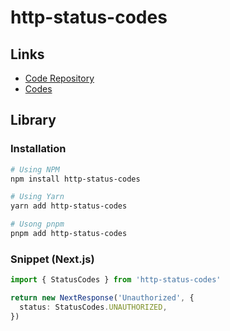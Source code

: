 # http-status-codes

## Links

- [Code Repository](https://github.com/prettymuchbryce/http-status-codes)
- [Codes](https://github.com/prettymuchbryce/http-status-codes#codes)

## Library

### Installation

```sh
# Using NPM
npm install http-status-codes

# Using Yarn
yarn add http-status-codes

# Usong pnpm
pnpm add http-status-codes
```

### Snippet (Next.js)

```ts
import { StatusCodes } from 'http-status-codes'

return new NextResponse('Unauthorized', {
  status: StatusCodes.UNAUTHORIZED,
})
```
